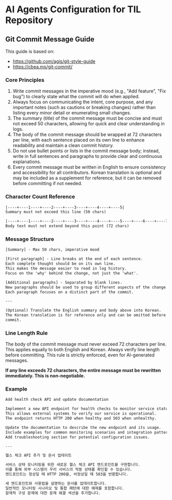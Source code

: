 # AI Agents Configuration for TIL Repository

## Git Commit Message Guide

This guide is based on:

- <https://github.com/agis/git-style-guide>
- <https://cbea.ms/git-commit/>

### Core Principles

1. Write commit messages in the imperative mood (e.g., "Add feature",
   "Fix bug") to clearly state what the commit will do when applied.
2. Always focus on communicating the intent, core purpose, and any important
   notes (such as cautions or breaking changes) rather than listing every
   minor detail or enumerating small changes.
3. The summary (title) of the commit message must be concise and must not
   exceed 50 characters, allowing for quick and clear understanding in logs.
4. The body of the commit message should be wrapped at 72 characters per line,
   with each sentence placed on its own line to enhance readability and
   maintain a clean commit history.
5. Do not use bullet points or lists in the commit message body; instead,
   write in full sentences and paragraphs to provide clear and continuous
   explanations.
6. Every commit message must be written in English to ensure consistency and
   accessibility for all contributors. Korean translation is optional and may
   be included as a supplement for reference, but it can be removed before
   committing if not needed.

### Character Count Reference

```txt
|----+----1----+----2----+----3----+----4----+----5|
Summary must not exceed this line (50 chars)

|----+----1----+----2----+----3----+----4----+----5----+----6----+----7|
Body text must not extend beyond this point (72 chars)
```

### Message Structure

```txt
[Summary] - Max 50 chars, imperative mood

[First paragraph] - Line breaks at the end of each sentence.
Each complete thought should be on its own line.
This makes the message easier to read in log history.
Focus on the 'why' behind the change, not just the 'what'.

[Additional paragraphs] - Separated by blank lines.
New paragraphs should be used to group different aspects of the change.
Each paragraph focuses on a distinct part of the commit.

---

(Optional) Translate the English summary and body above into Korean.
The Korean translation is for reference only and can be omitted before
commit.
```

### Line Length Rule

The body of the commit message must never exceed 72 characters per line.
This applies equally to both English and Korean. Always verify line length
before committing. This rule is strictly enforced, even for AI-generated
messages.

**If any line exceeds 72 characters, the entire message must be rewritten
immediately. This is non-negotiable.**

### Example

```txt
Add health check API and update documentation

Implement a new API endpoint for health checks to monitor service status.
This allows external systems to verify our service is operational.
The endpoint returns HTTP 200 when healthy and 503 when unhealthy.

Update the documentation to describe the new endpoint and its usage.
Include examples for common monitoring scenarios and integration patterns.
Add troubleshooting section for potential configuration issues.

---

헬스 체크 API 추가 및 문서 업데이트

서비스 상태 모니터링을 위한 새로운 헬스 체크 API 엔드포인트를 구현합니다.
이를 통해 외부 시스템이 우리 서비스의 작동 상태를 확인할 수 있습니다.
엔드포인트는 정상일 때 HTTP 200을, 비정상일 때 503을 반환합니다.

새 엔드포인트와 사용법을 설명하는 문서를 업데이트합니다.
일반적인 모니터링 시나리오 및 통합 패턴에 대한 예제를 포함합니다.
잠재적 구성 문제에 대한 문제 해결 섹션을 추가합니다.
```
